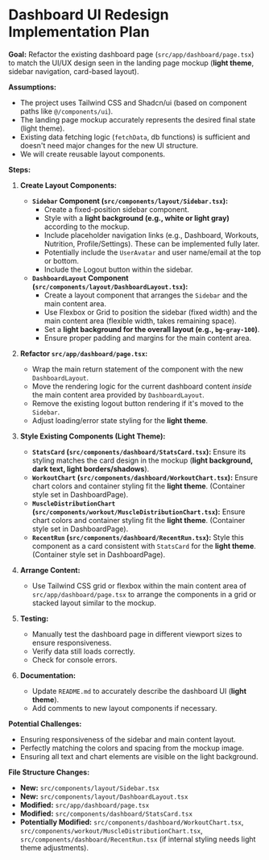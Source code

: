 # Dashboard UI Redesign Implementation Plan

**Goal:** Refactor the existing dashboard page (`src/app/dashboard/page.tsx`) to match the UI/UX design seen in the landing page mockup (**light theme**, sidebar navigation, card-based layout).

**Assumptions:**

- The project uses Tailwind CSS and Shadcn/ui (based on component paths like `@/components/ui`).
- The landing page mockup accurately represents the desired final state (light theme).
- Existing data fetching logic (`fetchData`, db functions) is sufficient and doesn't need major changes for the new UI structure.
- We will create reusable layout components.

**Steps:**

1.  **Create Layout Components:**

    - **`Sidebar` Component (`src/components/layout/Sidebar.tsx`):**
      - Create a fixed-position sidebar component.
      - Style with a **light background (e.g., white or light gray)** according to the mockup.
      - Include placeholder navigation links (e.g., Dashboard, Workouts, Nutrition, Profile/Settings). These can be implemented fully later.
      - Potentially include the `UserAvatar` and user name/email at the top or bottom.
      - Include the Logout button within the sidebar.
    - **`DashboardLayout` Component (`src/components/layout/DashboardLayout.tsx`):**
      - Create a layout component that arranges the `Sidebar` and the main content area.
      - Use Flexbox or Grid to position the sidebar (fixed width) and the main content area (flexible width, takes remaining space).
      - Set a **light background for the overall layout (e.g., `bg-gray-100`)**.
      - Ensure proper padding and margins for the main content area.

2.  **Refactor `src/app/dashboard/page.tsx`:**

    - Wrap the main return statement of the component with the new `DashboardLayout`.
    - Move the rendering logic for the current dashboard content _inside_ the main content area provided by `DashboardLayout`.
    - Remove the existing logout button rendering if it's moved to the `Sidebar`.
    - Adjust loading/error state styling for the **light theme**.

3.  **Style Existing Components (Light Theme):**

    - **`StatsCard` (`src/components/dashboard/StatsCard.tsx`):** Ensure its styling matches the card design in the mockup (**light background, dark text, light borders/shadows**).
    - **`WorkoutChart` (`src/components/dashboard/WorkoutChart.tsx`):** Ensure chart colors and container styling fit the **light theme**. (Container style set in DashboardPage).
    - **`MuscleDistributionChart` (`src/components/workout/MuscleDistributionChart.tsx`):** Ensure chart colors and container styling fit the **light theme**. (Container style set in DashboardPage).
    - **`RecentRun` (`src/components/dashboard/RecentRun.tsx`):** Style this component as a card consistent with `StatsCard` for the **light theme**. (Container style set in DashboardPage).

4.  **Arrange Content:**

    - Use Tailwind CSS grid or flexbox within the main content area of `src/app/dashboard/page.tsx` to arrange the components in a grid or stacked layout similar to the mockup.

5.  **Testing:**

    - Manually test the dashboard page in different viewport sizes to ensure responsiveness.
    - Verify data still loads correctly.
    - Check for console errors.

6.  **Documentation:**
    - Update `README.md` to accurately describe the dashboard UI (**light theme**).
    - Add comments to new layout components if necessary.

**Potential Challenges:**

- Ensuring responsiveness of the sidebar and main content layout.
- Perfectly matching the colors and spacing from the mockup image.
- Ensuring all text and chart elements are visible on the light background.

**File Structure Changes:**

- **New:** `src/components/layout/Sidebar.tsx`
- **New:** `src/components/layout/DashboardLayout.tsx`
- **Modified:** `src/app/dashboard/page.tsx`
- **Modified:** `src/components/dashboard/StatsCard.tsx`
- **Potentially Modified:** `src/components/dashboard/WorkoutChart.tsx`, `src/components/workout/MuscleDistributionChart.tsx`, `src/components/dashboard/RecentRun.tsx` (if internal styling needs light theme adjustments).
